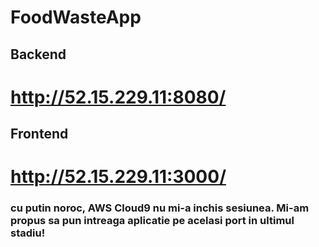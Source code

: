 # FoodWasteApp

## Backend
# http://52.15.229.11:8080/
## Frontend
# http://52.15.229.11:3000/

### cu putin noroc, AWS Cloud9 nu mi-a inchis sesiunea. Mi-am propus sa pun intreaga aplicatie pe acelasi port in ultimul stadiu!

